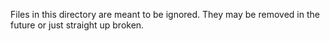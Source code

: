 ﻿Files in this directory are meant to be ignored. They may be removed in the future or just straight up broken.